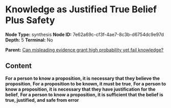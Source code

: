 # Knowledge as Justified True Belief Plus Safety

**Node Type:** synthesis
**Node ID:** 7e62a69c-cf3f-4ae7-8c3b-d6754dc9e97d
**Depth:** 5
**Terminal:** No

**Parent:** [Can misleading evidence grant high probability yet fail knowledge?](can-misleading-evidence-grant-high-probability-yet-fail-knowledge-antithesis-58055827-2f56-430d-b599-8ec3f17f28b6.md)

## Content

**For a person to know a proposition, it is necessary that they believe the proposition**, **For a proposition to be known, it must be true**, **For a person to know a proposition, it is necessary that they have justification for the belief**, **For a person to know a proposition, it is sufficient that the belief is true, justified, and safe from error**
